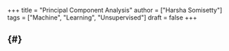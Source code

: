 +++
title = "Principal Component Analysis"
author = ["Harsha Somisetty"]
tags = ["Machine", "Learning", "Unsupervised"]
draft = false
+++

##  {#}